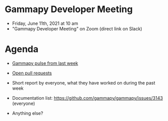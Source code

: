# Gammapy Developer Meeting

* Friday, June 11th, 2021 at 10 am
* "Gammapy Developer Meeting" on Zoom (direct link on Slack)
# Agenda

* [Gammapy pulse from last week](https://github.com/gammapy/gammapy/pulse)
* [Open pull requests](https://github.com/gammapy/gammapy/pulls)
* Short report by everyone, what they have worked on during the past week 


* Documentation list: https://github.com/gammapy/gammapy/issues/3143 (everyone)
* Anything else?
